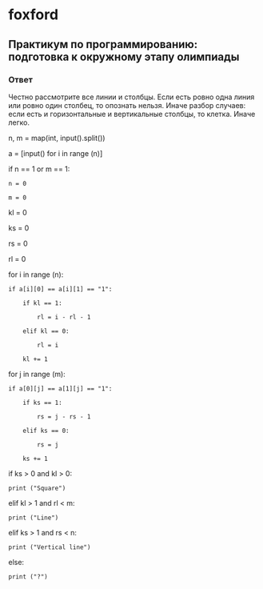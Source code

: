 # foxford
## Практикум по программированию: подготовка к окружному этапу олимпиады ##
### Ответ ###
Честно рассмотрите все линии и столбцы. Если есть ровно одна линия или ровно один столбец, то опознать нельзя. Иначе разбор случаев: если есть и горизонтальные и вертикальные столбцы, то клетка. Иначе легко.

n, m = map(int, input().split())

a = [input() for i in range (n)]

if n == 1 or m == 1:

    n = 0

    m = 0

kl = 0

ks = 0

rs = 0

rl = 0

for i in range (n):

    if a[i][0] == a[i][1] == "1":

        if kl == 1:

            rl = i - rl - 1

        elif kl == 0:

            rl = i

        kl += 1

for j in range (m):

    if a[0][j] == a[1][j] == "1":

        if ks == 1:

            rs = j - rs - 1

        elif ks == 0:

            rs = j

        ks += 1

if ks > 0 and kl > 0:

    print ("Square")

elif kl > 1 and rl < m:

    print ("Line")

elif ks > 1 and rs < n:

    print ("Vertical line")

else:

    print ("?")